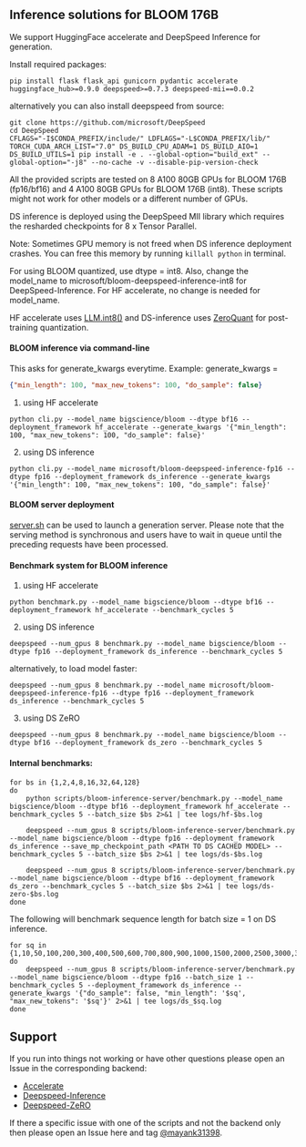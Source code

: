 ## Inference solutions for BLOOM 176B

We support HuggingFace accelerate and DeepSpeed Inference for generation.

Install required packages:

```shell
pip install flask flask_api gunicorn pydantic accelerate huggingface_hub>=0.9.0 deepspeed>=0.7.3 deepspeed-mii==0.0.2
```

alternatively you can also install deepspeed from source:
```shell
git clone https://github.com/microsoft/DeepSpeed
cd DeepSpeed
CFLAGS="-I$CONDA_PREFIX/include/" LDFLAGS="-L$CONDA_PREFIX/lib/" TORCH_CUDA_ARCH_LIST="7.0" DS_BUILD_CPU_ADAM=1 DS_BUILD_AIO=1 DS_BUILD_UTILS=1 pip install -e . --global-option="build_ext" --global-option="-j8" --no-cache -v --disable-pip-version-check
```

All the provided scripts are tested on 8 A100 80GB GPUs for BLOOM 176B (fp16/bf16) and 4 A100 80GB GPUs for BLOOM 176B (int8). These scripts might not work for other models or a different number of GPUs.

DS inference is deployed using the DeepSpeed MII library which requires the resharded checkpoints for 8 x Tensor Parallel.

Note: Sometimes GPU memory is not freed when DS inference deployment crashes. You can free this memory by running `killall python` in terminal.

For using BLOOM quantized, use dtype = int8. Also, change the model_name to microsoft/bloom-deepspeed-inference-int8 for DeepSpeed-Inference. For HF accelerate, no change is needed for model_name.

HF accelerate uses [LLM.int8()](https://arxiv.org/abs/2208.07339) and DS-inference uses [ZeroQuant](https://arxiv.org/abs/2206.01861) for post-training quantization.

#### BLOOM inference via command-line

This asks for generate_kwargs everytime.
Example: generate_kwargs =
```json
{"min_length": 100, "max_new_tokens": 100, "do_sample": false}
```

1. using HF accelerate
```shell
python cli.py --model_name bigscience/bloom --dtype bf16 --deployment_framework hf_accelerate --generate_kwargs '{"min_length": 100, "max_new_tokens": 100, "do_sample": false}'
```

2. using DS inference
```shell
python cli.py --model_name microsoft/bloom-deepspeed-inference-fp16 --dtype fp16 --deployment_framework ds_inference --generate_kwargs '{"min_length": 100, "max_new_tokens": 100, "do_sample": false}'
```

#### BLOOM server deployment

[server.sh](server.sh) can be used to launch a generation server. Please note that the serving method is synchronous and users have to wait in queue until the preceding requests have been processed.

#### Benchmark system for BLOOM inference

1. using HF accelerate
```shell
python benchmark.py --model_name bigscience/bloom --dtype bf16 --deployment_framework hf_accelerate --benchmark_cycles 5
```

2. using DS inference
```shell
deepspeed --num_gpus 8 benchmark.py --model_name bigscience/bloom --dtype fp16 --deployment_framework ds_inference --benchmark_cycles 5
```
alternatively, to load model faster:
```shell
deepspeed --num_gpus 8 benchmark.py --model_name microsoft/bloom-deepspeed-inference-fp16 --dtype fp16 --deployment_framework ds_inference --benchmark_cycles 5
```

3. using DS ZeRO
```shell
deepspeed --num_gpus 8 benchmark.py --model_name bigscience/bloom --dtype bf16 --deployment_framework ds_zero --benchmark_cycles 5
```

#### Internal benchmarks:

```shell
for bs in {1,2,4,8,16,32,64,128}
do
    python scripts/bloom-inference-server/benchmark.py --model_name bigscience/bloom --dtype bf16 --deployment_framework hf_accelerate --benchmark_cycles 5 --batch_size $bs 2>&1 | tee logs/hf-$bs.log

    deepspeed --num_gpus 8 scripts/bloom-inference-server/benchmark.py --model_name bigscience/bloom --dtype fp16 --deployment_framework ds_inference --save_mp_checkpoint_path <PATH TO DS CACHED MODEL> --benchmark_cycles 5 --batch_size $bs 2>&1 | tee logs/ds-$bs.log

    deepspeed --num_gpus 8 scripts/bloom-inference-server/benchmark.py --model_name bigscience/bloom --dtype bf16 --deployment_framework ds_zero --benchmark_cycles 5 --batch_size $bs 2>&1 | tee logs/ds-zero-$bs.log
done
```

The following will benchmark sequence length for batch size = 1 on DS inference.
```shell
for sq in {1,10,50,100,200,300,400,500,600,700,800,900,1000,1500,2000,2500,3000,3500,4000,4500,5000}
do
    deepspeed --num_gpus 8 scripts/bloom-inference-server/benchmark.py --model_name bigscience/bloom --dtype fp16 --batch_size 1 --benchmark_cycles 5 --deployment_framework ds_inference --generate_kwargs '{"do_sample": false, "min_length": '$sq', "max_new_tokens": '$sq'}' 2>&1 | tee logs/ds_$sq.log
done
```

## Support


If you run into things not working or have other questions please open an Issue in the corresponding backend:

- [Accelerate](https://github.com/huggingface/accelerate/issues)
- [Deepspeed-Inference](https://github.com/microsoft/DeepSpeed/issues)
- [Deepspeed-ZeRO](https://github.com/microsoft/DeepSpeed/issues)

If there a specific issue with one of the scripts and not the backend only then please open an Issue here and tag [@mayank31398](https://github.com/mayank31398).
